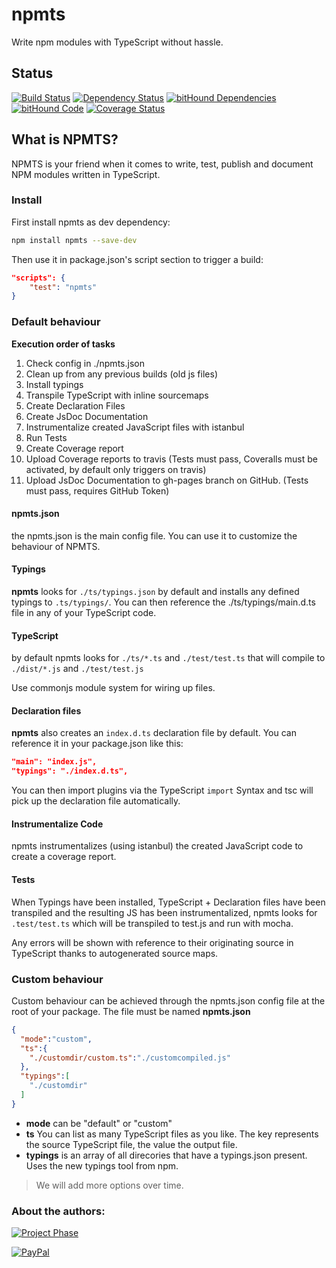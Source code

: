 # npmts
Write npm modules with TypeScript without hassle.

## Status
[![Build Status](https://travis-ci.org/pushrocks/npmts.svg?branch=master)](https://travis-ci.org/pushrocks/npmts)
[![Dependency Status](https://david-dm.org/pushrocks/npmts.svg)](https://david-dm.org/pushrocks/npmts)
[![bitHound Dependencies](https://www.bithound.io/github/pushrocks/npmts/badges/dependencies.svg)](https://www.bithound.io/github/pushrocks/npmts/master/dependencies/npm)
[![bitHound Code](https://www.bithound.io/github/pushrocks/npmts/badges/code.svg)](https://www.bithound.io/github/pushrocks/npmts)
[![Coverage Status](https://coveralls.io/repos/github/pushrocks/npmts/badge.svg?branch=master)](https://coveralls.io/github/pushrocks/npmts?branch=master)

## What is NPMTS?
NPMTS is your friend when it comes to write, test, publish and document NPM modules written in TypeScript.

### Install
First install npmts as dev dependency:

```sh
npm install npmts --save-dev
```

Then use it in package.json's script section to trigger a build:

```json
"scripts": {
    "test": "npmts"
}
```

### Default behaviour

**Execution order of tasks**

1. Check config in ./npmts.json
1. Clean up from any previous builds (old js files)
1. Install typings
1. Transpile TypeScript with inline sourcemaps
1. Create Declaration Files
1. Create JsDoc Documentation
1. Instrumentalize created JavaScript files with istanbul
1. Run Tests
1. Create Coverage report
1. Upload Coverage reports to travis (Tests must pass, Coveralls must be activated, by default only triggers on travis)
1. Upload JsDoc Documentation to gh-pages branch on GitHub. (Tests must pass, requires GitHub Token)

#### npmts.json
the npmts.json is the main config file. You can use it to customize the behaviour of NPMTS.

#### Typings
**npmts** looks for `./ts/typings.json` by default and installs any defined typings to `.ts/typings/`.
You can then reference the ./ts/typings/main.d.ts file in any of your TypeScript code.

#### TypeScript
by default npmts looks for `./ts/*.ts` and `./test/test.ts` that will compile to
`./dist/*.js` and `./test/test.js`

Use commonjs module system for wiring up files.

#### Declaration files
**npmts** also creates an `index.d.ts` declaration file by default.
You can reference it in your package.json like this:

```json
"main": "index.js",
"typings": "./index.d.ts",
```

You can then import plugins via the TypeScript `import` Syntax
and tsc will pick up the declaration file automatically.

#### Instrumentalize Code
npmts instrumentalizes (using istanbul) the created JavaScript code to create a coverage report.

#### Tests
When Typings have been installed, TypeScript + Declaration files have been transpiled and the resulting JS has been instrumentalized,
npmts looks for `.test/test.ts` which will be transpiled to test.js and run with mocha. 

Any errors will be shown with reference to their originating source in TypeScript
thanks to autogenerated source maps.


### Custom behaviour
Custom behaviour can be achieved through the npmts.json config file at the root of your package.
The file must be named **npmts.json**

```json
{
  "mode":"custom",
  "ts":{
    "./customdir/custom.ts":"./customcompiled.js"
  },
  "typings":[
    "./customdir"
  ]
}
```

* **mode** can be "default" or "custom"
* **ts** You can list as many TypeScript files as you like. The key represents the source TypeScript file, the value the output file.
* **typings** is an array of all direcories that have a typings.json present. Uses the new typings tool from npm.

> We will add more options over time.

### About the authors:
[![Project Phase](https://mediaserve.lossless.digital/lossless.com/img/createdby_github.svg)](https://lossless.com/)

[![PayPal](https://img.shields.io/badge/Support%20us-PayPal-blue.svg)](https://paypal.me/lossless)